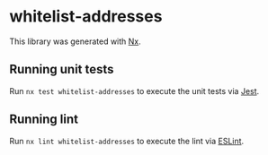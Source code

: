 # whitelist-addresses

This library was generated with [Nx](https://nx.dev).

## Running unit tests

Run `nx test whitelist-addresses` to execute the unit tests via [Jest](https://jestjs.io).

## Running lint

Run `nx lint whitelist-addresses` to execute the lint via [ESLint](https://eslint.org/).
